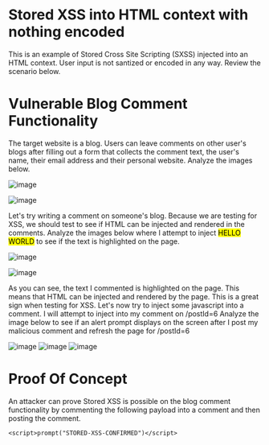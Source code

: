 <h1>Stored XSS into HTML context with nothing encoded</h1>

This is an example of Stored Cross Site Scripting (SXSS) injected into an HTML context. User input is not santized or encoded in any way. Review the scenario below.

<h1>Vulnerable Blog Comment Functionality</h1>

The target website is a blog. Users can leave comments on other user's blogs after filling out a form that collects the comment text, the user's name, their email address and their personal website.
Analyze the images below.

![image](https://github.com/user-attachments/assets/e38cecce-ee03-411f-9035-8d0b7b1bdc54)

![image](https://github.com/user-attachments/assets/1598ae6c-62be-4a83-9b76-6ae03be37384)

Let's try writing a comment on someone's blog. Because we are testing for XSS, we should test to see if HTML can be injected and rendered in the comments. Analyze the images below where I attempt to
inject <mark>HELLO WORLD</mark> to see if the text is highlighted on the page.

![image](https://github.com/user-attachments/assets/9da4a16f-3703-49ca-aa5f-66ddcc4bb7ff)

![image](https://github.com/user-attachments/assets/b4f87283-beaa-4f6f-9130-0c7e7951829b)

As you can see, the text I commented is highlighted on the page. This means that HTML can be injected and rendered by the page. This is a great sign when testing for XSS.
Let's now try to inject some javascript into a comment. I will attempt to inject <script>prompt("STORED-XSS-CONFIRMED")</script> into my comment on /postId=6
Analyze the image below to see if an alert prompt displays on the screen after I post my malicious comment and refresh the page for /postId=6

![image](https://github.com/user-attachments/assets/7260a6ea-0b38-44b1-b6f0-f40585f65371)
![image](https://github.com/user-attachments/assets/5d8474d9-136e-43cc-8e34-38a5f3fe3d66)
![image](https://github.com/user-attachments/assets/9f407f1a-082a-44c5-9c14-6a14da8f977d)

<h1>Proof Of Concept</h1>
An attacker can prove Stored XSS is possible on the blog comment functionality by commenting the following payload into a comment and then posting the comment.

```
<script>prompt("STORED-XSS-CONFIRMED")</script>
```






